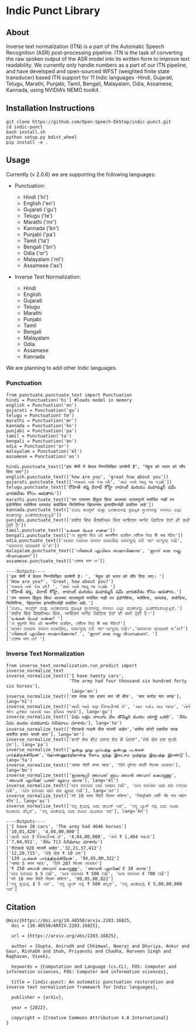 # Indic Punct Library

## About
<p>Inverse text normalization (ITN) is a part of the Automatic Speech Recognition (ASR) post-processing pipeline. ITN is the task of converting the raw spoken output of the ASR model into its written form to improve text readability. We currently only handle numbers as a part of our ITN pipeline, and have developed and open-sourced WFST (weighted finite state transducer) based ITN support for 11 Indic languages -Hindi, Gujarati, Telugu, Marathi, Punjabi, Tamil, Bengali, Malayalam, Odia, Assamese, Kannada, using NVIDIA’s NEMO toolkit. </p>

## Installation Instructions 

```buildoutcfg
git clone https://github.com/Open-Speech-EkStep/indic-punct.git
cd indic-punct
bash install.sh
python setup.py bdist_wheel
pip install -e .
```

## Usage

Currently (v 2.0.6) we are supporting the following languages:
- Punctuation:
  - Hindi ('hi')
  - English ('en')
  - Gujarati ('gu')
  - Telugu ('te')
  - Marathi ('mr')
  - Kannada ('kn')
  - Punjabi ('pa')
  - Tamil ('ta')
  - Bengali ('bn')
  - Odia ('or')
  - Malayalam ('ml')
  - Assamese ('as')


- Inverse Text Normalization:
  - Hindi
  - English
  - Gujarati
  - Telugu
  - Marathi
  - Punjabi
  - Tamil
  - Bengali
  - Malayalam
  - Odia
  - Assamese
  - Kannada

We are planning to add other Indic languages. 

### Punctuation 
```buildoutcfg
from punctuate.punctuate_text import Punctuation
hindi = Punctuation('hi') #loads model in memory
english = Punctuation('en')
gujarati = Punctuation('gu')
telugu = Punctuation('te')
marathi = Punctuation('mr')
kannada = Punctuation('kn')
punjabi = Punctuation('pa')
tamil = Punctuation('ta')
bengali = Punctuation('bn')
odia = Punctuation('or')
malayalam = Punctuation('ml')
assamese = Punctuation('as')

hindi.punctuate_text(["इस श्रेणी में केवल निम्नलिखित उपश्रेणी है", "मेहुल को भारत को सौंप दिया जाए"])
english.punctuate_text(['how are you', 'great how about you'])
gujarati.punctuate_text(['નમસ્તે તમે કેમ છો', 'મારે કામે જવુ જ પડશે'])
telugu.punctuate_text(['రోహిత్ శర్మ విరాట్ కోహ్లీ రాహుల్ మరియు మహమ్మద్ షమీ భారతదేశం కోసం ఆడతారు'])
marathi.punctuate_text(['पण रामायण हिंदुत्व किंवा आजच्या भारतापुरते मर्यादित नाही तर इंडोनेशिया मलेशिया थायलंड कंबोडिया फिलिपिन्स व्हिएतनाम इत्यादींमध्येही प्रचलित आहे'])
kannada.punctuate_text(['ಬಿಜೆಪಿ ಕಾಂಗ್ರೆಸ್ ಮತ್ತು ಜನತಾದಳವು ಪ್ರತಿಷ್ಠಿತ ಸ್ಥಾನಗಳನ್ನು ಗಳಿಸಲು ಎಲ್ಲಾ ಹಂತಗಳನ್ನು ಹಿಂತೆಗೆದುಕೊಳ್ಳುತ್ತಿವೆ'])
punjabi.punctuate_text(['ਸਰੀਰ ਵਿੱਚ ਕੈਲਸ਼ੀਅਮ ਜ਼ਿੰਕ ਆਇਰਨ ਆਦਿ ਪੌਸ਼ਟਿਕ ਤੱਤਾਂ ਦੀ ਕਮੀ ਹੁੰਦੀ ਹੈ'])
tamil.punctuate_text(['உங்கள் பெயர் என்ன'])
bengali.punctuate_text(['যে কুড়ুলটা দিয়ে এই ধ্বংসলীলা হয়েছিল সেটিকে নিয়ে কী করা উচিত'])
odia.punctuate_text(['ମୋର ଅନେକ କଲମ ପେନ୍ସିଲ୍ ନୋଟବୁକ୍ ବହି ଏବଂ ଟେବୁଲ୍ ଅଛି', 'ଭାରତର ରାଜଧାନୀ କ’ଣ'])
malayalam.punctuate_text(['നിങ്ങൾ എവിടെ താമസിക്കുന്നു', 'ഇന്ന് ഒരു നല്ല ദിവസമാണ്'])
assamese.punctuate_text(['তোমাৰ ভাল নে'])

----Outputs----
['इस श्रेणी में केवल निम्नलिखित उपश्रेणी है। ', 'मेहुल को भारत को सौंप दिया जाए। ']
['How are you?', 'Great, how about you?']
['નમસ્તે તમે કેમ છો? ', 'મારે કામે જવુ જ પડશે। ']
['రోహిత్ శర్మ, విరాట్ కోహ్లీ, రాహుల్ మరియు మహమ్మద్ షమీ భారతదేశం కోసం ఆడతారు.']
['पण रामायण हिंदुत्व किंवा आजच्या भारतापुरते मर्यादित नाही तर इंडोनेशिया, मलेशिया, थायलंड, कंबोडिया, फिलिपिन्स, व्हिएतनाम इत्यादींमध्येही प्रचलित आहे.']
['ಬಿಜೆಪಿ, ಕಾಂಗ್ರೆಸ್ ಮತ್ತು ಜನತಾದಳವು ಪ್ರತಿಷ್ಠಿತ ಸ್ಥಾನಗಳನ್ನು ಗಳಿಸಲು ಎಲ್ಲಾ ಹಂತಗಳನ್ನು ಹಿಂತೆಗೆದುಕೊಳ್ಳುತ್ತಿವೆ.']
['ਸਰੀਰ ਵਿੱਚ ਕੈਲਸ਼ੀਅਮ ਜ਼ਿੰਕ, ਆਇਰਨ ਆਦਿ ਪੌਸ਼ਟਿਕ ਤੱਤਾਂ ਦੀ ਕਮੀ ਹੁੰਦੀ ਹੈ।']
['உங்கள் பெயர் என்ன? ']
['যে কুড়ুলটা দিয়ে এই ধ্বংসলীলা হয়েছিল, সেটিকে নিয়ে কী করা উচিত?']
['ମୋର ଅନେକ କଲମ ପେନ୍ସିଲ୍, ନୋଟବୁକ୍ ବହି ଏବଂ ଟେବୁଲ୍ ଅଛି।','ଭାରତର ରାଜଧାନୀ କ’ଣ?']
['നിങ്ങൾ എവിടെ താമസിക്കുന്നു? ', 'ഇന്ന് ഒരു നല്ല ദിവസമാണ്. ']
['তোমাৰ ভাল নে? ']
```

### Inverse Text Normalization
```buildoutcfg
from inverse_text_normalization.run_predict import inverse_normalize_text
inverse_normalize_text(['I have twenty cars',
                        'The army had four thousand six hundred forty six horses'],
                         lang='en')
inverse_normalize_text(['दस लाख एक हज़ार चार सौ बीस', 'चार करोड़ चार लाख'], lang='hi')
inverse_normalize_text(['મારી પાસે ત્રણ બિલાડીઓ છે', 'ચાર કરોડ ચાર લાખ', 'તેને એક હજાર ચારસો ચાર રૂપિયા આપો'], lang='gu')
inverse_normalize_text(['ఏడు లక్షల నాలుగు వేల తొమ్మిది వందల యాభై ఒకటి', 'నేను ఏడు వందల పదమూడు సినిమాలు చూశాను'], lang='te')
inverse_normalize_text(['रीटाकडे नऊशे वीस मांजरी आहेत','बत्तीस कोटी एकवीस लाख सदतीस हजार चारशे बारा'], lang='mr')
inverse_normalize_text(['ਬਾਰਾਂ ਲੱਖ ਵੀਹ ਹਜਾਰ ਸੱਤ ਸੌ ਪੰਦਰਾਂ','ਮੇਰੇ ਕੋਲ ਦਸ ਰੁਪਏ ਹਨ'], lang='pa')
inverse_normalize_text(['ஒன்று நூறு முப்பத்து ஒன்பது படங்கள் பார்த்திருக்கிறேன்','தொண்ணூற்றிநான்கு கோடி ஐந்து இலட்சம் முந்நூறு இருபத்து இரண்டு'], lang='ta')
inverse_normalize_text(['আমার পাঁচটি কলম আছে', 'তিনি দুইশত সাতটি সিনেমা দেখেছেন'], lang='bn')
inverse_normalize_text(['ഇരുനൂറ്റി അമ്പത് രൂപ ഞാൻ അവന് കൊടുത്തു', 'അവൻ എനിക്ക് പത്ത് യൂറോ തന്നു'], lang='ml')
inverse_normalize_text(['ମୋ ହାତରେ ପାଞ୍ଚ ଡଲାର ଅଛି', 'ମୋ ହାତରେ ପାଞ୍ଚ ଶହ ଟଙ୍କା ଅଛି', 'ମୋ ହାତରେ ସାତ ଶହ ୟୁରୋ ଅଛି'], lang='or')
inverse_normalize_text(['মই 10 বাকচ মিঠাই বিতৰণ কৰিলো', 'নিৰান্নব্বৈটা কোটি পাঁচ লাখ আঠশ বাইছ'], lang='as')
inverse_normalize_text(['ನನ್ನ ಕೈಯಲ್ಲಿ ಐದು ಡಾಲರ್ ಇದೆ', 'ನನ್ನ ಬ್ಯಾಗ್ ನಲ್ಲಿ ಐದು ನೂರು ರೂಪಾಯಿ ಪೆನ್ನಿದೆ', 'ನನ್ನ ಖಾತೆಯಲ್ಲಿ ಐದು ಕೋಟಿ ಯೂರೋ ಇದೆ'], lang='kn')

----Outputs----
['I have 20 cars', 'The army had 4646 horses']
['10,01,420', '4,04,00,000']    
['મારી પાસે 3 બિલાડીઓ છે', '4,04,00,000', 'તેને ₹ 1,404 આપો']
['7,04,951', 'నేను 713 సినిమాలు చూశాను']
['रीटाकडे 920 मांजरी आहेत','32,21,37,412']
['12,20,715', 'ਮੇਰੇ ਕੋਲ ₹ 10 ਹਨ']
['139 படங்கள் பார்த்திருக்கிறேன்', '94,05,00,322']
['আমার 5 কলম আছে', 'তিনি 207 সিনেমা দেখেছেন']
['₹ 250 ഞാൻ അവന് കൊടുത്തു', 'അവൻ എനിക്ക് € 10 തന്നു']
['ମୋ ହାତରେ $ 5 ଅଛି', 'ମୋ ହାତରେ ₹ 500 ଅଛି', 'ମୋ ହାତରେ € 700 ଅଛି']
['মই 10 বাকচ মিঠাই বিতৰণ কৰিলো', '99,05,00,822']
['ನನ್ನ ಕೈಯಲ್ಲಿ $ 5 ಇದೆ', 'ನನ್ನ ಬ್ಯಾಗ್ ನಲ್ಲಿ ₹ 500 ಪೆನ್ನಿದೆ', 'ನನ್ನ ಖಾತೆಯಲ್ಲಿ € 5,00,00,000 ಇದೆ']
```

## Citation 
```
@misc{https://doi.org/10.48550/arxiv.2203.16825,
  doi = {10.48550/ARXIV.2203.16825},
  
  url = {https://arxiv.org/abs/2203.16825},
  
  author = {Gupta, Anirudh and Chhimwal, Neeraj and Dhuriya, Ankur and Gaur, Rishabh and Shah, Priyanshi and Chadha, Harveen Singh and Raghavan, Vivek},
  
  keywords = {Computation and Language (cs.CL), FOS: Computer and information sciences, FOS: Computer and information sciences},
  
  title = {indic-punct: An automatic punctuation restoration and inverse text normalization framework for Indic languages},
  
  publisher = {arXiv},
  
  year = {2022},
  
  copyright = {Creative Commons Attribution 4.0 International}
}
```
